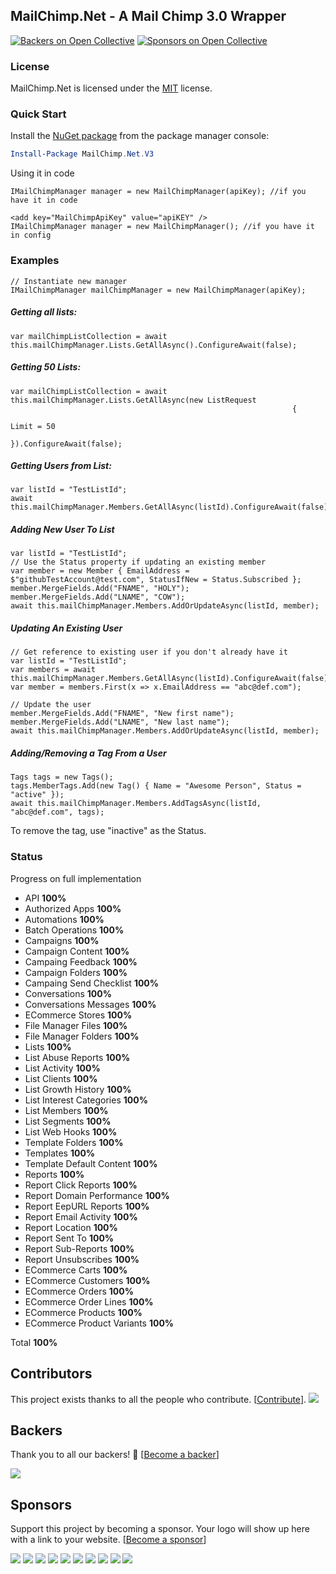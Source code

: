 ## MailChimp.Net - A Mail Chimp 3.0 Wrapper
[![Backers on Open Collective](https://opencollective.com/mailchimp/backers/badge.svg)](#backers)
 [![Sponsors on Open Collective](https://opencollective.com/mailchimp/sponsors/badge.svg)](#sponsors) 



### License
MailChimp.Net is licensed under the [MIT](https://github.com/brandonseydel/MailChimp.Net/blob/master/LICENSE.txt) license.


### Quick Start
Install the [NuGet package](https://www.nuget.org/packages/MailChimp.Net.V3/) from the package manager console:
```powershell
Install-Package MailChimp.Net.V3
```
Using it in code
```CSharp
IMailChimpManager manager = new MailChimpManager(apiKey); //if you have it in code

<add key="MailChimpApiKey" value="apiKEY" />
IMailChimpManager manager = new MailChimpManager(); //if you have it in config
```

### Examples

```CSharp
// Instantiate new manager
IMailChimpManager mailChimpManager = new MailChimpManager(apiKey);
```

##### Getting all lists:

```CSharp
var mailChimpListCollection = await this.mailChimpManager.Lists.GetAllAsync().ConfigureAwait(false);
```

##### Getting 50 Lists:

```CSharp
var mailChimpListCollection = await this.mailChimpManager.Lists.GetAllAsync(new ListRequest
                                                               {
                                                                   Limit = 50
                                                               }).ConfigureAwait(false);
```

##### Getting Users from List:

```CSharp
var listId = "TestListId";
await this.mailChimpManager.Members.GetAllAsync(listId).ConfigureAwait(false);
```
##### Adding New User To List

```CSharp
var listId = "TestListId";
// Use the Status property if updating an existing member
var member = new Member { EmailAddress = $"githubTestAccount@test.com", StatusIfNew = Status.Subscribed };
member.MergeFields.Add("FNAME", "HOLY");
member.MergeFields.Add("LNAME", "COW");
await this.mailChimpManager.Members.AddOrUpdateAsync(listId, member);
```

##### Updating An Existing User

```CSharp
// Get reference to existing user if you don't already have it
var listId = "TestListId";
var members = await this.mailChimpManager.Members.GetAllAsync(listId).ConfigureAwait(false);
var member = members.First(x => x.EmailAddress == "abc@def.com");

// Update the user
member.MergeFields.Add("FNAME", "New first name");
member.MergeFields.Add("LNAME", "New last name");
await this.mailChimpManager.Members.AddOrUpdateAsync(listId, member);
```

##### Adding/Removing a Tag From a User

```CSharp
Tags tags = new Tags();
tags.MemberTags.Add(new Tag() { Name = "Awesome Person", Status = "active" });
await this.mailChimpManager.Members.AddTagsAsync(listId, "abc@def.com", tags);
```
To remove the tag, use "inactive" as the Status.

### Status
Progress on full implementation

- API **100%**
- Authorized Apps **100%**
- Automations **100%**
- Batch Operations **100%**
- Campaigns **100%**
- Campaign Content **100%**
- Campaing Feedback **100%**
- Campaign Folders **100%**
- Campaing Send Checklist **100%**
- Conversations **100%**
- Conversations Messages **100%**
- ECommerce Stores **100%**
- File Manager Files **100%**
- File Manager Folders **100%**
- Lists **100%**
- List Abuse Reports **100%**
- List Activity **100%**
- List Clients **100%**
- List Growth History **100%**
- List Interest Categories **100%**
- List Members **100%**
- List Segments **100%**
- List Web Hooks **100%**
- Template Folders **100%**
- Templates **100%**
- Template Default Content **100%**
- Reports **100%**
- Report Click Reports **100%**
- Report Domain Performance **100%**
- Report EepURL Reports **100%**
- Report Email Activity **100%**
- Report Location **100%**
- Report Sent To **100%**
- Report Sub-Reports **100%**
- Report Unsubscribes **100%**
- ECommerce Carts **100%**
- ECommerce Customers **100%**
- ECommerce Orders **100%**
- ECommerce Order Lines **100%**
- ECommerce Products **100%**
- ECommerce Product Variants **100%**


Total **100%**

## Contributors

This project exists thanks to all the people who contribute. [[Contribute](CONTRIBUTING.md)].
<a href="https://github.com/brandonseydel/MailChimp.Net/graphs/contributors"><img src="https://opencollective.com/mailchimp/contributors.svg?width=890&button=false" /></a>


## Backers

Thank you to all our backers! 🙏 [[Become a backer](https://opencollective.com/mailchimp#backer)]

<a href="https://opencollective.com/mailchimp#backers" target="_blank"><img src="https://opencollective.com/mailchimp/backers.svg?width=890"></a>


## Sponsors

Support this project by becoming a sponsor. Your logo will show up here with a link to your website. [[Become a sponsor](https://opencollective.com/mailchimp#sponsor)]

<a href="https://opencollective.com/mailchimp/sponsor/0/website" target="_blank"><img src="https://opencollective.com/mailchimp/sponsor/0/avatar.svg"></a>
<a href="https://opencollective.com/mailchimp/sponsor/1/website" target="_blank"><img src="https://opencollective.com/mailchimp/sponsor/1/avatar.svg"></a>
<a href="https://opencollective.com/mailchimp/sponsor/2/website" target="_blank"><img src="https://opencollective.com/mailchimp/sponsor/2/avatar.svg"></a>
<a href="https://opencollective.com/mailchimp/sponsor/3/website" target="_blank"><img src="https://opencollective.com/mailchimp/sponsor/3/avatar.svg"></a>
<a href="https://opencollective.com/mailchimp/sponsor/4/website" target="_blank"><img src="https://opencollective.com/mailchimp/sponsor/4/avatar.svg"></a>
<a href="https://opencollective.com/mailchimp/sponsor/5/website" target="_blank"><img src="https://opencollective.com/mailchimp/sponsor/5/avatar.svg"></a>
<a href="https://opencollective.com/mailchimp/sponsor/6/website" target="_blank"><img src="https://opencollective.com/mailchimp/sponsor/6/avatar.svg"></a>
<a href="https://opencollective.com/mailchimp/sponsor/7/website" target="_blank"><img src="https://opencollective.com/mailchimp/sponsor/7/avatar.svg"></a>
<a href="https://opencollective.com/mailchimp/sponsor/8/website" target="_blank"><img src="https://opencollective.com/mailchimp/sponsor/8/avatar.svg"></a>
<a href="https://opencollective.com/mailchimp/sponsor/9/website" target="_blank"><img src="https://opencollective.com/mailchimp/sponsor/9/avatar.svg"></a>
